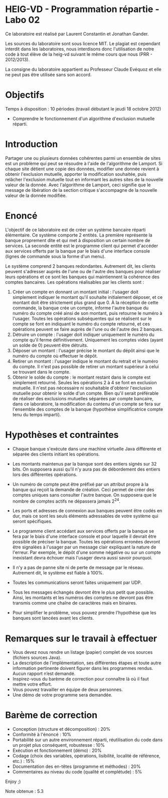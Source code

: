 # HEIG-VD - Programmation répartie - Labo 02

Ce laboratoire est réalisé par Laurent Constantin et Jonathan Gander.

Les sources du laboratoire sont sous licence MIT. Le plagiat est cependant interdit dans les laboratoires, nous interdisons donc l'utilisation de notre code à tout élève de la heig-vd suivant le même cours que nous (PRR - 2012/2013).

La consigne du laboratoire appartient au Professeur Claude Evéquoz et elle ne peut pas être utilisée sans son accord.

# ObjectifsTemps à disposition : 10 périodes (travail débutant le jeudi 18 octobre 2012)* Comprendre le fonctionnement d'un algorithme d'exclusion mutuelle réparti. 
# IntroductionPartager une ou plusieurs données cohérentes parmi un ensemble de sites est un problème qui peut se résoudre à l'aide de l'algorithme de Lamport. Si chaque site détient une copie des données, modifier une donnée revient à obtenir l'exclusion mutuelle, apporter la modification souhaitée, puis relâcher l'exclusion mutuelle tout en informant les autres sites de la nouvelle valeur de la donnée. Avec l'algorithme de Lamport, ceci signifie que le message de libération de la section critique s'accompagne de la nouvelle valeur de la donnée modifiée.
# EnoncéL'objectif de ce laboratoire est de créer un système bancaire réparti élémentaire. Ce système comporte 2 entités. 
La première représente la banque proprement dite et qui met à disposition un certain nombre de services. 
La seconde entité est le programme client qui permet d'accéder aux services offerts par la banque par le biais d'une interface console (lignes de commande sous la forme d'un menu). 
Le système comprend 2 banques redondantes. Autrement dit, les clients peuvent s'adresser auprès de l'une ou de l'autre des banques pour réaliser leurs opérations et ce sont les banques qui maintiennent la cohérence des comptes bancaires. Les opérations réalisables par les clients sont :
1. Créer un compte en donnant un montant initial : l'usager doit simplement indiquer le montant qu'il souhaite initialement déposer, et ce montant doit être strictement plus grand que 0. À la réception de cette commande, la banque crée un compte, informe l'autre banque du numéro du compte créé ainsi de son montant, puis retourne le numéro à l'usager. Toutes les opérations subséquentes qui se réalisent sur le compte se font en indiquant le numéro du compte retourné, et ces opérations peuvent se faire auprès de l'une ou de l'autre des 2 banques.2. Détruire un compte : l'usager doit indiquer uniquement le numéro du compte qu'il ferme définitivement. Uniquement les comptes vides (ayant un solde de 0) peuvent être détruits.3. Déposer un montant : l'usager précise le montant du dépôt ainsi que le numéro du compte où effectuer le dépôt.4. Retirer un montant : l'usager indique le montant du retrait et le numéro du compte. Il n'est pas possible de retirer un montant supérieur à celui se trouvant dans le compte.5. Obtenir le solde du compte : le montant restant dans le compte est simplement retourné.Seules les opérations 2 à 4 se font en exclusion mutuelle. Il n'est pas nécessaire nisouhaitable d'obtenir l'exclusion mutuelle pour obtenir le solde d'un compte.Bien qu'il serait préférable de réaliser des exclusions mutuelles séparées par compte bancaire, dans ce laboratoire, la modification du contenu d'un compte se fera sur l'ensemble des comptes de la banque (hypothèse simplificatrice compte tenu du temps imparti).
# Hypothèses et contraintes- Chaque banque s'exécute dans une machine virtuelle Java différente et séparée des clients initiant les opérations.- Les montants maintenus par la banque sont des entiers signés sur 32 bits. On supposera aussi qu'il n'y aura pas de débordement des entiers lors des différentes opérations.- Un numéro de compte peut être préfixé par un attribut propre à la banque qui reçoit la demande de création. Ceci permet de créer des comptes uniques sans consulter l'autre banque. On supposera que le nombre de comptes actifs ne dépassera jamais 2<sup>24</sup>.- Les ports et adresses de connexion aux banques peuvent être codés en dur, mais ce sont les seuls éléments adressables de votre système qui seront spécifiques.- Le programme client accédant aux services offerts par la banque se fera par le biais d'une interface console et pour laquelle il devrait être possible de préciser la banque. Toutes les opérations erronées devront être signalées à l'usager par un message clair expliquant la nature de l'erreur. Par exemple, le dépôt d'une somme négative ou sur un compte inexistant devra échouer mais l'usager devra aussi savoir pourquoi.- Il n'y a pas de panne site ni de perte de message par le réseau. Autrement dit, le système est fiable à 100%.- Toutes les communications seront faites uniquement par UDP.- Tous les messages échangés devront être le plus petit que possible. Ainsi, les montantset les numéros des comptes ne devront pas être transmis comme une chaîne decaractères mais en binaires.- Pour simplifier le problème, vous pouvez prendre l'hypothèse que les banques sontlancées avant les clients.
# Remarques sur le travail à effectuer* Vous devez nous rendre un listage (papier) complet de vos sources (fichiers sources Java).* La description de l’implémentation, ses différentes étapes et toute autre information pertinente doivent figurer dans les programmes rendus. Aucun rapport n’est demandé.* Inspirez-vous du barème de correction pour connaître là où il faut mettre votre effort.* Vous pouvez travailler en équipe de deux personnes.* Une démo de votre programme sera demandée.# Barème de correction* Conception (structure et décomposition) : 20%* Conformité à l'énoncé : 10%* Portabilité sur un autre environnement réparti, réutilisation du code dans un projet plus conséquent, robustesse : 10%* Exécution et fonctionnement (démo) : 20%* Codage (choix des variables, opérations, lisibilité, localité de référence, etc.) : 15%* Documentation des en-têtes (programme et méthodes) : 20%* Commentaires au niveau du code (qualité et complétude) : 5%
Enjoy ;)
Note obtenue : 5.3